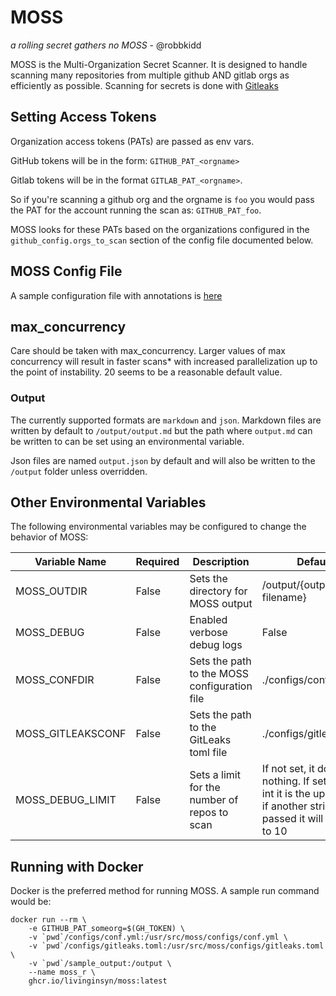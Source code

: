 # MOSS
_a rolling secret gathers no MOSS_ - @robbkidd

MOSS is the Multi-Organization Secret Scanner. It is designed to handle scanning many repositories from multiple github AND gitlab orgs as efficiently as possible. Scanning for secrets is done with [Gitleaks](https://github.com/zricethezav/gitleaks)

## Setting Access Tokens
Organization access tokens (PATs) are passed as env vars.

GitHub tokens will be in the form: `GITHUB_PAT_<orgname>`

Gitlab tokens will be in the format `GITLAB_PAT_<orgname>`. 

So if you're scanning a github org and the orgname is `foo` you would pass the PAT for the account running the scan as: `GITHUB_PAT_foo`. 

MOSS looks for these PATs based on the organizations configured in the `github_config.orgs_to_scan` section of the config file documented below.

## MOSS Config File
A sample configuration file with annotations is [here](./configs/conf.yml)

## max_concurrency
Care should be taken with max_concurrency. Larger values of max concurrency will result in faster scans* with increased parallelization up to the point of instability. 20 seems to be a reasonable default value. 

### Output
The currently supported formats are `markdown` and `json`. Markdown files are written by default to `/output/output.md` but the path where `output.md` can be written to can be set using an environmental variable.

Json files are named `output.json` by default and will also be written to the `/output` folder unless overridden.

## Other Environmental Variables
The following environmental variables may be configured to change the behavior of MOSS:

|Variable Name|Required|Description|Default|
|---|---|---|---|
|MOSS_OUTDIR|False|Sets the directory for MOSS output|/output/{output filename}|
|MOSS_DEBUG|False|Enabled verbose debug logs|False|
|MOSS_CONFDIR|False|Sets the path to the MOSS configuration file|./configs/conf.yml|
|MOSS_GITLEAKSCONF|False|Sets the path to the GitLeaks toml file|./configs/gitleaks.toml|
|MOSS_DEBUG_LIMIT|False|Sets a limit for the number of repos to scan|If not set, it does nothing. If set to an int it is the upper limit, if another string is passed it will default to 10|

## Running with Docker
Docker is the preferred method for running MOSS. A sample run command would be:

```shell
docker run --rm \
    -e GITHUB_PAT_someorg=$(GH_TOKEN) \
    -v `pwd`/configs/conf.yml:/usr/src/moss/configs/conf.yml \
    -v `pwd`/configs/gitleaks.toml:/usr/src/moss/configs/gitleaks.toml \
    -v `pwd`/sample_output:/output \
    --name moss_r \
    ghcr.io/livinginsyn/moss:latest
```

